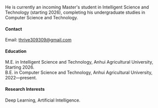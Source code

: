 

<!-- [![senli1073](https://img.shields.io/badge/senli1073-github-blue?logo=github)](https://github.com/senli1073)

He is currently a Fellow in the Department of Earth and Planetary Sciences (EPS) at Harvard University. -->

He is currently an incoming Master's student in Intelligent Science and Technology (starting 2026), completing his undergraduate studies in Computer Science and Technology.

#### Contact

Email: thrive309309@gmail.com

#### Education
M.E. in Intelligent Science and Technology, Anhui Agricultural University, Starting 2026.\
B.E. in Computer Science and Technology, Anhui Agricultural University, 2022—present.

#### Research Interests
Deep Learning, Artificial Intelligence.

